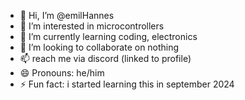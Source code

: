 - 👋 Hi, I’m @emilHannes
- 👀 I’m interested in microcontrollers
- 🌱 I’m currently learning coding, electronics
- 💞️ I’m looking to collaborate on nothing
- 📫 reach me via discord (linked to profile)
- 😄 Pronouns: he/him
- ⚡ Fun fact: i started learning this in september 2024

<!---
emilHannes/emilHannes is a ✨ special ✨ repository because its `README.md` (this file) appears on your GitHub profile.
You can click the Preview link to take a look at your changes.
--->
